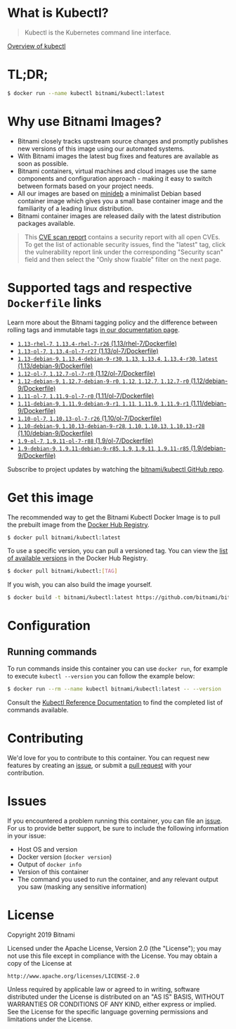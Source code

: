 
# What is Kubectl?

> Kubectl is the Kubernetes command line interface.

[Overview of kubectl](https://kubernetes.io/docs/reference/kubectl/overview/)

# TL;DR;

```bash
$ docker run --name kubectl bitnami/kubectl:latest
```

# Why use Bitnami Images?

* Bitnami closely tracks upstream source changes and promptly publishes new versions of this image using our automated systems.
* With Bitnami images the latest bug fixes and features are available as soon as possible.
* Bitnami containers, virtual machines and cloud images use the same components and configuration approach - making it easy to switch between formats based on your project needs.
* All our images are based on [minideb](https://github.com/bitnami/minideb) a minimalist Debian based container image which gives you a small base container image and the familiarity of a leading linux distribution.
* Bitnami container images are released daily with the latest distribution packages available.


> This [CVE scan report](https://quay.io/repository/bitnami/kubectl?tab=tags) contains a security report with all open CVEs. To get the list of actionable security issues, find the "latest" tag, click the vulnerability report link under the corresponding "Security scan" field and then select the "Only show fixable" filter on the next page.

# Supported tags and respective `Dockerfile` links

Learn more about the Bitnami tagging policy and the difference between rolling tags and immutable tags [in our documentation page](https://docs.bitnami.com/containers/how-to/understand-rolling-tags-containers/).


* [`1.13-rhel-7`, `1.13.4-rhel-7-r26` (1.13/rhel-7/Dockerfile)](https://github.com/bitnami/bitnami-docker-kubectl/blob/1.13.4-rhel-7-r26/1.13/rhel-7/Dockerfile)
* [`1.13-ol-7`, `1.13.4-ol-7-r27` (1.13/ol-7/Dockerfile)](https://github.com/bitnami/bitnami-docker-kubectl/blob/1.13.4-ol-7-r27/1.13/ol-7/Dockerfile)
* [`1.13-debian-9`, `1.13.4-debian-9-r30`, `1.13`, `1.13.4`, `1.13.4-r30`, `latest` (1.13/debian-9/Dockerfile)](https://github.com/bitnami/bitnami-docker-kubectl/blob/1.13.4-debian-9-r30/1.13/debian-9/Dockerfile)
* [`1.12-ol-7`, `1.12.7-ol-7-r0` (1.12/ol-7/Dockerfile)](https://github.com/bitnami/bitnami-docker-kubectl/blob/1.12.7-ol-7-r0/1.12/ol-7/Dockerfile)
* [`1.12-debian-9`, `1.12.7-debian-9-r0`, `1.12`, `1.12.7`, `1.12.7-r0` (1.12/debian-9/Dockerfile)](https://github.com/bitnami/bitnami-docker-kubectl/blob/1.12.7-debian-9-r0/1.12/debian-9/Dockerfile)
* [`1.11-ol-7`, `1.11.9-ol-7-r0` (1.11/ol-7/Dockerfile)](https://github.com/bitnami/bitnami-docker-kubectl/blob/1.11.9-ol-7-r0/1.11/ol-7/Dockerfile)
* [`1.11-debian-9`, `1.11.9-debian-9-r1`, `1.11`, `1.11.9`, `1.11.9-r1` (1.11/debian-9/Dockerfile)](https://github.com/bitnami/bitnami-docker-kubectl/blob/1.11.9-debian-9-r1/1.11/debian-9/Dockerfile)
* [`1.10-ol-7`, `1.10.13-ol-7-r26` (1.10/ol-7/Dockerfile)](https://github.com/bitnami/bitnami-docker-kubectl/blob/1.10.13-ol-7-r26/1.10/ol-7/Dockerfile)
* [`1.10-debian-9`, `1.10.13-debian-9-r28`, `1.10`, `1.10.13`, `1.10.13-r28` (1.10/debian-9/Dockerfile)](https://github.com/bitnami/bitnami-docker-kubectl/blob/1.10.13-debian-9-r28/1.10/debian-9/Dockerfile)
* [`1.9-ol-7`, `1.9.11-ol-7-r88` (1.9/ol-7/Dockerfile)](https://github.com/bitnami/bitnami-docker-kubectl/blob/1.9.11-ol-7-r88/1.9/ol-7/Dockerfile)
* [`1.9-debian-9`, `1.9.11-debian-9-r85`, `1.9`, `1.9.11`, `1.9.11-r85` (1.9/debian-9/Dockerfile)](https://github.com/bitnami/bitnami-docker-kubectl/blob/1.9.11-debian-9-r85/1.9/debian-9/Dockerfile)

Subscribe to project updates by watching the [bitnami/kubectl GitHub repo](https://github.com/bitnami/bitnami-docker-kubectl).

# Get this image

The recommended way to get the Bitnami Kubectl Docker Image is to pull the prebuilt image from the [Docker Hub Registry](https://hub.docker.com/r/bitnami/kubectl).

```bash
$ docker pull bitnami/kubectl:latest
```

To use a specific version, you can pull a versioned tag. You can view the [list of available versions](https://hub.docker.com/r/bitnami/kubectl/tags/) in the Docker Hub Registry.

```bash
$ docker pull bitnami/kubectl:[TAG]
```

If you wish, you can also build the image yourself.

```bash
$ docker build -t bitnami/kubectl:latest https://github.com/bitnami/bitnami-docker-kubectl.git
```

# Configuration

## Running commands

To run commands inside this container you can use `docker run`, for example to execute `kubectl --version` you can follow the example below:

```bash
$ docker run --rm --name kubectl bitnami/kubectl:latest -- --version
```

Consult the [Kubectl Reference Documentation](https://kubernetes.io/docs/reference/generated/kubectl/kubectl-commands) to find the completed list of commands available.

# Contributing

We'd love for you to contribute to this container. You can request new features by creating an [issue](https://github.com/bitnami/bitnami-docker-kubectl/issues), or submit a [pull request](https://github.com/bitnami/bitnami-docker-kubectl/pulls) with your contribution.

# Issues

If you encountered a problem running this container, you can file an [issue](https://github.com/bitnami/bitnami-docker-kubectl/issues). For us to provide better support, be sure to include the following information in your issue:

- Host OS and version
- Docker version (`docker version`)
- Output of `docker info`
- Version of this container
- The command you used to run the container, and any relevant output you saw (masking any sensitive information)

# License

Copyright 2019 Bitnami

Licensed under the Apache License, Version 2.0 (the "License");
you may not use this file except in compliance with the License.
You may obtain a copy of the License at

    http://www.apache.org/licenses/LICENSE-2.0

Unless required by applicable law or agreed to in writing, software
distributed under the License is distributed on an "AS IS" BASIS,
WITHOUT WARRANTIES OR CONDITIONS OF ANY KIND, either express or implied.
See the License for the specific language governing permissions and
limitations under the License.
